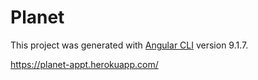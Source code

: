 # Planet

This project was generated with [Angular CLI](https://github.com/angular/angular-cli) version 9.1.7.

https://planet-appt.herokuapp.com/
